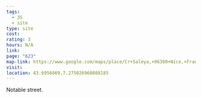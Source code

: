 ```yaml
---
tags:
  - 3S
  - site
type: site
cost: 
rating: 3
hours: N/A
link: 
page: "623"
map-link: https://www.google.com/maps/place/Cr+Saleya,+06300+Nice,+France/@43.6956108,7.2723478,17z/data=!3m1!4b1!4m6!3m5!1s0x12cddaa320b7663b:0xc17d02743fe180be!8m2!3d43.695607!4d7.2749227!16s%2Fg%2F122yh5fh?entry=ttu&g_ep=EgoyMDI0MTAwNy4xIKXMDSoASAFQAw%3D%3D
visit: 
location: 43.6956069,7.275026960808185
---
```

Notable street.